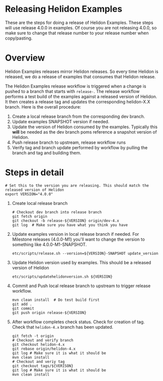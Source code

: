 
# Releasing Helidon Examples

These are the steps for doing a release of Helidon Examples. These steps
will use release 4.0.0 in examples. Of course you are not releasing
4.0.0, so make sure to change that release number to your release
number when copy/pasting.

# Overview

Helidon Examples releases mirror Helidon releases. So every time Helidon
is released, we do a release of examples that consumes that Helidon release.

The Helidon Examples release workflow is triggered when a change is pushed to
a branch that starts with `release-`. The release workflow performs
a test build of the examples against a released version of Helidon. It then
creates a release tag and updates the corresponding helidon-X.X branch.
Here is the overall procedure:

1. Create a local release branch from the corresponding dev branch.
2. Update examples SNAPSHOT version if needed. 
3. Update the version of Helidon consumed by the examples. Typically this **will** be
   needed as the dev branch poms reference a snapshot version of Helidon.
4. Push release branch to upstream, release workflow runs
5. Verify tag and branch update performed by workflow by pulling the branch and tag and 
   building them.

# Steps in detail

```
# Set this to the version you are releasing. This should match the released version of Helidon
export VERSION="4.0.0"
```

1. Create local release branch

   ```
   # Checkout dev branch into release branch
   git fetch origin
   git checkout -b release-${VERSION} origin/dev-4.x
   git log  # Make sure you have what you think you have
   ```

2. Update examples version in local release branch if needed. For Milestone
   releases (4.0.0-M1) you'll want to change the version to something like
   4.0.0-M1-SNAPSHOT.
   ```
   etc/scripts/release.sh --version=${VERSION}-SNAPSHOT update_version
   ```
3. Update Helidon version used by examples. This should be a released version of Helidon
   ```
   etc/scripts/updatehelidonversion.sh ${VERSION}
   ```
4. Commit and Push local release branch to upstream to trigger release workflow. 
   ```
   mvn clean install  # Do test build first
   git add .
   git commit
   git push origin release-${VERSION}
   ```
5. After workflow completes check status. Check for creation of tag. Check that `helidon-4.x`
   branch has been updated. 
   ```
   git fetch -t origin
   # Checkout and verify branch
   git checkout helidon-4.x 
   git rebase origin/helidon-4.x
   git log # Make sure it is what it should be
   mvn clean install
   # Checkout and veriy tag
   git checkout tags/${VERISON}
   git log # Make sure it is what it should be
   mvn clean install
   ```

